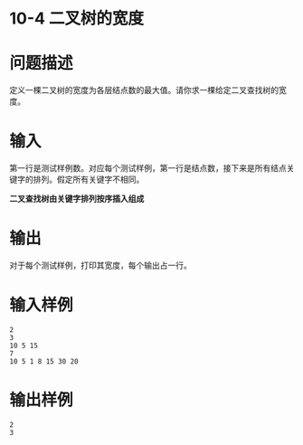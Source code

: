 # 10-4 二叉树的宽度

# 问题描述

定义一棵二叉树的宽度为各层结点数的最大值。请你求一棵给定二叉查找树的宽度。

# 输入

第一行是测试样例数。对应每个测试样例，第一行是结点数，接下来是所有结点关键字的排列。假定所有关键字不相同。

**二叉查找树由关键字排列按序插入组成**

# 输出

对于每个测试样例，打印其宽度，每个输出占一行。

# 输入样例

```
2
3
10 5 15
7
10 5 1 8 15 30 20
```

# 输出样例

```
2
3
```
